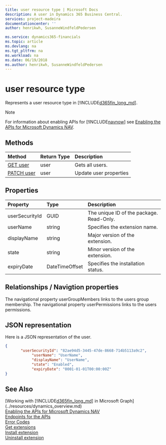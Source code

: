 ```yaml
---
title: user resource type | Microsoft Docs
description: A user in Dynamics 365 Business Central.
services: project-madeira
documentationcenter: ''
author: henrikwh, SusanneWindfeldPedersen

ms.service: dynamics365-financials
ms.topic: article
ms.devlang: na
ms.tgt_pltfrm: na
ms.workload: na
ms.date: 06/19/2018
ms.author: henrikwh, SusanneWindfeldPedersen
---
```


# user resource type
Represents a user resource type in [!INCLUDE[d365fin_long_md](../../includes/d365fin_long_md.md)]. 

> [!NOTE]  
> For information about enabling APIs for [!INCLUDE[navnow](../../includes/navnow_md.md)] see [Enabling the APIs for Microsoft Dynamics NAV](../../enabling-apis-for-dynamics-nav.md).

## Methods

| Method         | Return Type  |Description|
|:---------------|:-------------|:----------|
|[GET user](../api/microsoft/automation/dynamics_user_get.md)|user|Gets all users.|
|[PATCH user](../api/microsoft/automation/dynamics_user_get.md)|user|Update user properties|

## Properties
| Property	      | Type |Description                             |
|:----------------|:-----|:---------------------------------------|
|userSecurityId               |GUID  |The unique ID of the package. Read-Only.|
|userName             |string|Specifies the extension name.                  |
|displayName      |string|Major version of the extension.     |
|state      |string|Minor version of the extension.     |
|expiryDate|DateTimeOffset|Specifies the installation status.|

## Relationships / Navigtion properties
The navigational property userGroupMembers links to the users  group membership.
The navigational property userPermissions links to the users permissions.

## JSON representation
Here is a JSON representation of the user.

```json
{
       "userSecurityId": "82ae94d5-3445-47de-8668-714b5113a9c2",
            "userName": "UserName",
            "displayName": "UserName",
            "state": "Enabled",
            "expiryDate": "0001-01-01T00:00:00Z"
}

```

<!-- 
```xml
           <EntityType Name="user">
                <Key>
                    <PropertyRef Name="userSecurityId" />
                </Key>
                <Property Name="userSecurityId" Type="Edm.Guid" Nullable="false" />
                <Property Name="userName" Type="Edm.String" MaxLength="50" />
                <Property Name="displayName" Type="Edm.String" MaxLength="80" />
                <Property Name="state" Type="Edm.String" />
                <Property Name="expiryDate" Type="Edm.DateTimeOffset" />
                <NavigationProperty Name="userGroupMembers" Type="Collection(Microsoft.NAV.userGroupMember)" ContainsTarget="true" />
                <NavigationProperty Name="userPermissions" Type="Collection(Microsoft.NAV.userPermission)" ContainsTarget="true" />
            </EntityType>
```
 -->
## See Also
[Working with [!INCLUDE[d365fin_long_md](../../includes/d365fin_long_md.md)] in Microsoft Graph](../resources/dynamics_overview.md)  
[Enabling the APIs for Microsoft Dynamics NAV](../../enabling-apis-for-dynamics-nav.md)  
[Endpoints for the APIs](../../endpoints-apis-for-dynamics.md)  
[Error Codes](../dynamics_error_codes.md)  
[Get extensions](../api/microsoft/automation/dynamics_extension_get.md)  
[Install extension](../api/microsoft/automation/dynamics_extension_post.md)  
[Uninstall extension](../api/microsoft/automation/dynamics_extension_post.md)  
